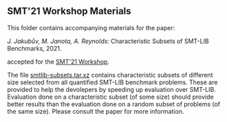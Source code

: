 ## SMT'21 Workshop Materials ##

This folder contains accompanying materials for the paper:

_J. Jakubův, M. Janota, A. Reynolds_: Characteristic Subsets of SMT-LIB Benchmarks, 2021.

accepted for the [SMT'21 Workshop](http://smt-workshop.cs.uiowa.edu/2021/).

The file [smtlib-subsets.tar.xz](https://github.com/ai4reason/public/blob/master/SMT2021/smtlib-subsets.tar.xz) contains characteristic subsets of different size selected from all quantified SMT-LIB benchmark problems.  These are provided to help the devolepers by speeding up evaluation over SMT-LIB.  Evaluation done on a characteristic subset (of some size) should provide better results than the evaluation done on a random subset of problems (of the same size).  Please consult the paper for more information.

